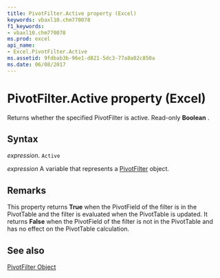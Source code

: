 ```yaml
---
title: PivotFilter.Active property (Excel)
keywords: vbaxl10.chm770078
f1_keywords:
- vbaxl10.chm770078
ms.prod: excel
api_name:
- Excel.PivotFilter.Active
ms.assetid: 9fdbab3b-96e1-d821-5dc3-77a8a02c850a
ms.date: 06/08/2017
---
```



# PivotFilter.Active property (Excel)

Returns whether the specified PivotFilter is active. Read-only  **Boolean** .


## Syntax

 _expression_. `Active`

 _expression_ A variable that represents a [PivotFilter](Excel.PivotFilter.md) object.


## Remarks

This property returns **True** when the PivotField of the filter is in the PivotTable and the filter is evaluated when the PivotTable is updated. It returns **False** when the PivotField of the filter is not in the PivotTable and has no effect on the PivotTable calculation.


## See also


[PivotFilter Object](Excel.PivotFilter.md)

